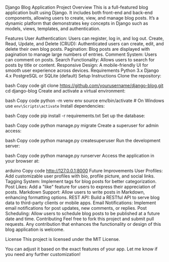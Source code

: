 Django Blog Application
Project Overview
This is a full-featured blog application built using Django. It includes both front-end and back-end components, allowing users to create, view, and manage blog posts. It’s a dynamic platform that demonstrates key concepts in Django such as models, views, templates, and authentication.

Features
User Authentication: Users can register, log in, and log out.
Create, Read, Update, and Delete (CRUD): Authenticated users can create, edit, and delete their own blog posts.
Pagination: Blog posts are displayed with pagination to manage large numbers of entries.
Comment System: Users can comment on posts.
Search Functionality: Allows users to search for posts by title or content.
Responsive Design: A mobile-friendly UI for smooth user experience across devices.
Requirements
Python 3.x
Django 4.x
PostgreSQL or SQLite (default)
Setup Instructions
Clone the repository:

bash
Copy code
git clone https://github.com/yourusername/django-blog.git
cd django-blog
Create and activate a virtual environment:

bash
Copy code
python -m venv env
source env/bin/activate  # On Windows use `env\Scripts\activate`
Install dependencies:

bash
Copy code
pip install -r requirements.txt
Set up the database:

bash
Copy code
python manage.py migrate
Create a superuser for admin access:

bash
Copy code
python manage.py createsuperuser
Run the development server:

bash
Copy code
python manage.py runserver
Access the application in your browser at:

arduino
Copy code
http://127.0.0.1:8000
Future Improvements
User Profiles: Add customizable user profiles with bio, profile picture, and social links.
Tagging System: Implement tags for blog posts for better categorization.
Post Likes: Add a "like" feature for users to express their appreciation of posts.
Markdown Support: Allow users to write posts in Markdown, enhancing formatting options.
REST API: Build a RESTful API to serve blog data to third-party clients or mobile apps.
Email Notifications: Implement email notifications for post updates, new comments, or replies.
Post Scheduling: Allow users to schedule blog posts to be published at a future date and time.
Contributing
Feel free to fork this project and submit pull requests. Any contribution that enhances the functionality or design of this blog application is welcome.

License
This project is licensed under the MIT License.

You can adjust it based on the exact features of your app. Let me know if you need any further customization!












